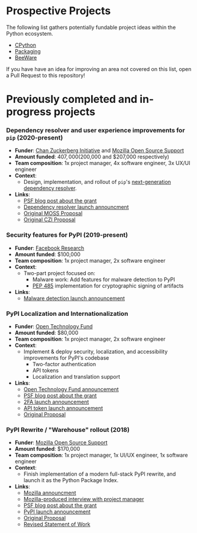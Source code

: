 # Prospective Projects

The following list gathers potentially fundable project ideas within the Python ecosystem.

- [CPython](https://github.com/python/steering-council/issues/26)
- [Packaging](https://github.com/psf/fundable-packaging-improvements)
- [BeeWare](https://github.com/beeware/beeware/pull/67)

If you have have an idea for improving an area not covered on this list, open a Pull Request to this repository!

# Previously completed and in-progress projects

### Dependency resolver and user experience improvements for `pip` (2020-present)
* **Funder**: [Chan Zuckerberg Initiative](https://chanzuckerberg.com/) and [Mozilla Open Source Support](https://www.mozilla.org/en-US/moss/)
* **Amount funded**: $407,000 ($200,000 and $207,000 respectively)
* **Team composition**: 1x project manager, 4x software engineer, 3x UX/UI engineer
* **Context**:
  * Design, implementation, and rollout of `pip`'s [next-generation dependency resolver](https://github.com/psf/fundable-packaging-improvements/blob/master/FUNDABLES.md#finish-dependency-resolver-for-pip).
* **Links**:
  * [PSF blog post about the grant](https://pyfound.blogspot.com/2019/12/moss-czi-support-pip.html)
  * [Dependency resolver launch announcment](https://blog.python.org/2020/07/upgrade-pip-20-2-changes-20-3.html)
  * [Original MOSS Proposal](https://drive.google.com/file/d/11Gz_5Up1YgU4SkJh564nZ4xSvoAvkNOM/view?usp=sharing)
  * [Original CZI Proposal](https://drive.google.com/file/d/1E7EElvn0O7tFsRWjV6dATHZOVBqGaHHR/view?usp=sharing)

### Security features for PyPI (2019-present)
* **Funder**: [Facebook Research](https://research.fb.com/)
* **Amount funded**: $100,000
* **Team composition**: 1x project manager, 2x software engineer
* **Context**:
  * Two-part project focused on:
    * Malware work: Add features for malware detection to PyPI
    * [PEP 485](https://www.python.org/dev/peps/pep-0458/) implementation for cryptographic signing of artifacts
* **Links**:
  * [Malware detection launch announcement](https://pyfound.blogspot.com/2020/03/an-update-pypi-funded-work.html)

### PyPI Localization and Internationalization
* **Funder**: [Open Technology Fund](https://www.opentech.fund/)
* **Amount funded**: $80,000
* **Team composition**: 1x project manager, 2x software engineer
* **Context**:
  * Implement & deploy security, localization, and accessibility improvements for PyPI's codebase
    * Two-factor authentication
    * API tokens
    * Localization and translation support
* **Links**:
  * [Open Technology Fund announcement](https://www.opentech.fund/results/supported-projects/pypi-improvements/)
  * [PSF blog post about the grant](http://pyfound.blogspot.com/2019/03/commencing-security-accessibility-and.html)
  * [2FA launch announcement](https://pyfound.blogspot.com/2019/06/pypi-now-supports-two-factor-login-via.html)
  * [API token launch announcement](https://blog.python.org/2019/07/pypi-now-supports-uploading-via-api.html)
  * [Original Proposal](https://drive.google.com/file/d/1vKwkjoXsE1YEYz77DkQFm8bOXMCKUp2j/view?usp=sharing)

### PyPI Rewrite / "Warehouse" rollout (2018)
* **Funder**: [Mozilla Open Source Support](https://www.mozilla.org/en-US/moss/)
* **Amount funded**: $170,000
* **Team composition**: 1x project manager, 1x UI/UX engineer, 1x software engineer
* **Context**:
  * Finish implementation of a modern full-stack PyPI rewrite, and launch it as the Python Package Index.
* **Links**:
  * [Mozilla announcment](https://blog.mozilla.org/blog/2018/01/23/moss-q4-supporting-python-ecosystem/)
  * [Mozilla-produced interview with project manager](https://www.youtube.com/watch?v=2j_dEEMMlBA)
  * [PSF blog post about the grant](https://pyfound.blogspot.com/2017/11/the-psf-awarded-moss-grant-pypi.html)
  * [PyPI launch announcement](https://blog.python.org/2018/04/new-pypi-launched-legacy-pypi-shutting.html)
  * [Original Proposal](https://docs.google.com/document/d/1XAaE7JEsBDPVMRzAn_3Vd8EDIOBeHirvm-3HGIxJf1s/edit?usp=sharing)
  * [Revised Statement of Work](https://drive.google.com/file/d/1teOiGmqZHpkY6Qyj2inH3fOMPY5wAeLe/view?usp=sharing)
